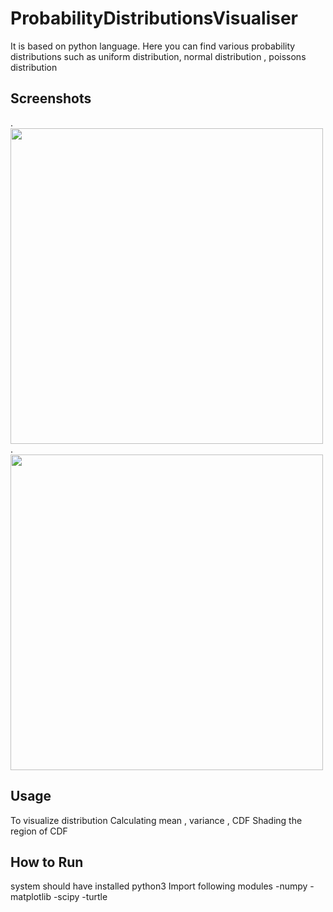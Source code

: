 # ProbabilityDistributionsVisualiser
It is based on python language. Here you can find various probability distributions such as 
uniform distribution, normal distribution , poissons distribution

## Screenshots
.<img src= "https://github.com/rock53-cmd/ProbabilityDistributionsVisualiser/blob/main/Readme%20Images/image1.JPG" width="500" height="505">
.<img src= "https://github.com/rock53-cmd/ProbabilityDistributionsVisualiser/blob/main/Readme%20Images/image2.JPG" width="500" height="505">
## Usage
To visualize distribution 
Calculating mean , variance , CDF
Shading the region of CDF

## How to Run
system should have installed python3
Import following modules
-numpy
-matplotlib
-scipy
-turtle
